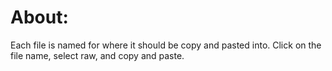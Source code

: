 # About:

Each file is named for where it should be copy and pasted into. Click on the file name, select raw, and copy and paste.
